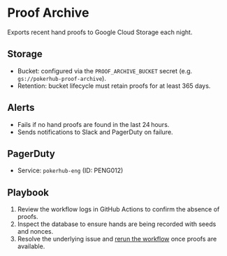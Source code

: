 # Proof Archive

Exports recent hand proofs to Google Cloud Storage each night.

## Storage
- Bucket: configured via the `PROOF_ARCHIVE_BUCKET` secret (e.g. `gs://pokerhub-proof-archive`).
- Retention: bucket lifecycle must retain proofs for at least 365 days.

## Alerts
- Fails if no hand proofs are found in the last 24 hours.
- Sends notifications to Slack and PagerDuty on failure.

## PagerDuty
- Service: `pokerhub-eng` (ID: PENG012) <!-- Update ID if PagerDuty service changes -->

## Playbook
1. Review the workflow logs in GitHub Actions to confirm the absence of proofs.
2. Inspect the database to ensure hands are being recorded with seeds and nonces.
3. Resolve the underlying issue and [rerun the workflow](https://docs.github.com/actions/managing-workflow-runs/re-running-workflows) once proofs are available.
